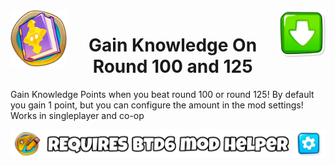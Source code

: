 <a href="https://github.com/doombubbles/template-mod/releases/latest/download/GainKnowledgeOnRound100.dll">
    <img align="left" alt="Icon" height="90" src="Icon.png">
    <img align="right" alt="Download" height="75" src="https://raw.githubusercontent.com/gurrenm3/BTD-Mod-Helper/master/BloonsTD6%20Mod%20Helper/Resources/DownloadBtn.png">
</a>

<h1 align="center">Gain Knowledge On Round 100 and 125</h1>

Gain Knowledge Points when you beat round 100 or round 125! By default you gain 1 point, but you can configure the amount in the mod settings! Works in singleplayer and co-op

[![Requires BTD6 Mod Helper](https://raw.githubusercontent.com/gurrenm3/BTD-Mod-Helper/master/banner.png)](https://github.com/gurrenm3/BTD-Mod-Helper#readme)
